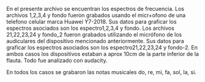 En el presente archivo se encuentran los espectros de frecuencia.
Los archivos 1,2,3,4 y fondo fueron grabados usando el micr+ofono de una telefono celular marca Huawei Y7-2018. 
Sus datos para graficar los espectros asociados son los espectro1,2,3,4 y fondo.
Los archivos 21,22,23,24 y fondo_2 fueron grabados utilizando el micrófono de los audiculares del dispositivo
mencionado anteriormente.
Sus datos para graficar los espectros asociados son los espectro21,22,23,24 y fondo-2.
En ambos casos los dispositivos estaban a aprox 10cm de la parte inferior de la flauta.
Todo fue analizado con audacity.

En todos los casos se grabaron las notas musicales do, re, mi, fa, sol, la, si.
